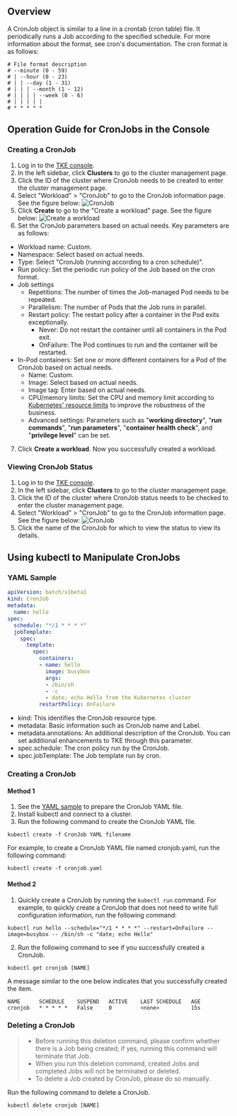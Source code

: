## Overview

A CronJob object is similar to a line in a crontab (cron table) file. It periodically runs a Job according to the specified schedule. For more information about the format, see cron's documentation.
The cron format is as follows:
```
# File format description
# --minute (0 - 59)
# | --hour (0 - 23)
# | | --day (1 - 31)
# | | | --month (1 - 12)
# | | | | --week (0 - 6)
# | | | | |
# * * * * *
```

## Operation Guide for CronJobs in the Console

### Creating a CronJob

1. Log in to the [TKE console](https://console.cloud.tencent.com/tke2).
2. In the left sidebar, click **Clusters** to go to the cluster management page.
3. Click the ID of the cluster where CronJob needs to be created to enter the cluster management page.
4. Select "Workload" > "CronJob" to go to the CronJob information page. See the figure below:
![CronJob](https://main.qcloudimg.com/raw/881d1fd3e52cfc6fa421f22820c09419.png)
5. Click **Create** to go to the "Create a workload" page. See the figure below:
![Create a workload](https://main.qcloudimg.com/raw/cc40dbd25618e72c92e47b0397443e7d.png)
6. Set the CronJob parameters based on actual needs. Key parameters are as follows:
 - Workload name: Custom.
 - Namespace: Select based on actual needs.
 - Type: Select "CronJob (running according to a cron schedule)".
 - Run policy: Set the periodic run policy of the Job based on the cron format.
 - Job settings
    - Repetitions: The number of times the Job-managed Pod needs to be repeated.
    - Parallelism: The number of Pods that the Job runs in parallel.
    - Restart policy: The restart policy after a container in the Pod exits exceptionally.
        - Never: Do not restart the container until all containers in the Pod exit.
        - OnFailure: The Pod continues to run and the container will be restarted.
 - In-Pod containers: Set one or more different containers for a Pod of the CronJob based on actual needs.
    - Name: Custom.
    - Image: Select based on actual needs.
    - Image tag: Enter based on actual needs.
    - CPU/memory limits: Set the CPU and memory limit according to [Kubernetes' resource limits](https://kubernetes.io/docs/concepts/configuration/manage-compute-resources-container/) to improve the robustness of the business.
    - Advanced settings: Parameters such as "**working directory**", "**run commands**", "**run parameters**", "**container health check**", and "**privilege level**" can be set.
7. Click **Create a workload**. Now you successfully created a workload.

### Viewing CronJob Status

1. Log in to the [TKE console](https://console.cloud.tencent.com/tke2).
2. In the left sidebar, click **Clusters** to go to the cluster management page.
3. Click the ID of the cluster where CronJob status needs to be checked to enter the cluster management page.
4. Select "Workload" > "CronJob" to go to the CronJob information page. See the figure below:
![CronJob](https://main.qcloudimg.com/raw/adee4e9199660c39f61fc091273d3999.png)
5. Click the name of the CronJob for which to view the status to view its details.

## Using kubectl to Manipulate CronJobs

<span id="YAMLSample"></span>
### YAML Sample

```Yaml
apiVersion: batch/v1beta1
kind: CronJob
metadata:
  name: hello
spec:
  schedule: "*/1 * * * *"
  jobTemplate:
    spec:
      template:
        spec:
          containers:
          - name: hello
            image: busybox
            args:
            - /bin/sh
            - -c
            - date; echo Hello from the Kubernetes cluster
          restartPolicy: OnFailure
```
- kind: This identifies the CronJob resource type.
- metadata: Basic information such as CronJob name and Label.
- metadata.annotations: An additional description of the CronJob. You can set additional enhancements to TKE through this parameter.
- spec.schedule: The cron policy run by the CronJob.
- spec.jobTemplate: The Job template run by cron.

### Creating a CronJob

#### Method 1

1. See the [YAML sample](#YAMLSample) to prepare the CronJob YAML file.
2. Install kubectl and connect to a cluster.<!-- For detailed operations, see [Connecting a Cluster via kubectl](https://intl.cloud.tencent.com/document/product/457/8438).-->
3. Run the following command to create the CronJob YAML file.
```shell
kubectl create -f CronJob YAML filename
```
For example, to create a CronJob YAML file named cronjob.yaml, run the following command:
```shell
kubectl create -f cronjob.yaml
```

#### Method 2

1. Quickly create a CronJob by running the `kubectl run` command.
For example, to quickly create a CronJob that does not need to write full configuration information, run the following command:
```shell
kubectl run hello --schedule="*/1 * * * *" --restart=OnFailure --image=busybox -- /bin/sh -c "date; echo Hello"
```
2. Run the following command to see if you successfully created a CronJob.
```shell+-
kubectl get cronjob [NAME]
```
A message similar to the one below indicates that you successfully created the item.
```
NAME      SCHEDULE    SUSPEND   ACTIVE    LAST SCHEDULE   AGE
cronjob   * * * * *   False     0         <none>          15s
```

### Deleting a CronJob

> - Before running this deletion command, please confirm whether there is a Job being created; if yes, running this command will terminate that Job.
> - When you run this deletion command, created Jobs and completed Jobs will not be terminated or deleted.
> - To delete a Job created by CronJob, please do so manually.

Run the following command to delete a CronJob.
```
kubectl delete cronjob [NAME]
```


